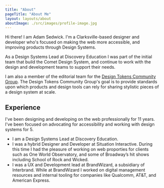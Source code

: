 ```yaml
---
title: "About"
pageTitle: "About Me"
layout: layouts/about
aboutImage: ./src/images/profile-image.jpg
---
```


Hi there! I am Adam Sedwick. I'm a Clarksville-based designer and developer who's focused on making the web more accessible, and improving products through Design Systems. 

As a Design Systems Lead at Discovery Education I was part of the initial team that build the Comet Design System, and continue to work with the design and development teams to support their needs.

I am also a member of the editorial team for the [Design Tokens Community Group](https://www.w3.org/community/design-tokens/). The Design Tokens Community Group's goal is to provide standards upon which products and design tools can rely for sharing stylistic pieces of a design system at scale. 

## Experience

I've been designing and developing on the web professionally for 11 years. I've been focused on advocating for accessibility and working with design systems for 5.
- I am a Design Systems Lead at Discovery Education.
- I was a hybrid Designer and Developer at Situation Interactive. During this time I had the pleasure of working on web proporties for clients such as One World Observatory, and some of Broadway’s hit shows including School of Rock and Wicked.
- I was a UX and Development lead at BrandWizard, a subsidiary of Interbrand. While at BrandWizard I worked on digital management resources and internal tooling for companies like Qualcomm, AT&T, and American Express.